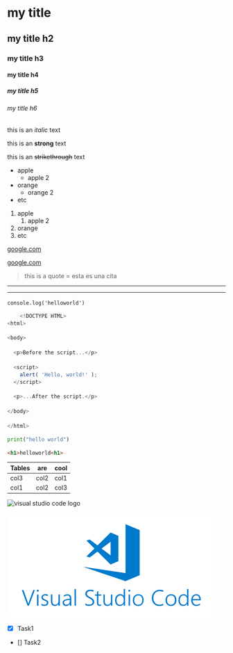 <!--Headings-->
# my title
## my title h2
### my title h3
#### my title h4
##### my title h5
###### my title h6

<!-- italic -->
this is an *italic* text

<!-- strong -->
this is an **strong** text

<!-- strikethrough -->
this is an ~~strikethrough~~ text

<!-- UL -->
* apple
    * apple 2
* orange
    * orange 2
* etc

1. apple
    1. apple 2
2. orange
3. etc

<!-- URL -->
[google.com](https://www.google.com.mx/)

[google.com](https://www.google.com.mx/ "custom title")

<!-- quote -->
> this is a quote = esta es una cita

<!-- dividers -->
---
___

<!-- code -->
`console.log('helloworld')`

```javascript
    <!DOCTYPE HTML>
<html>

<body>

  <p>Before the script...</p>

  <script>
    alert( 'Hello, world!' );
  </script>

  <p>...After the script.</p>

</body>

</html>
```

```python
print("hello world")
```

```html
<h1>helloworld<h1>
```

<!-- Table -->

| Tables | are  | cool |
|--------|------|------|
| col3   | col2 | col1 |
| col1   | col2 | col3 | 

<!-- image -->

![visual studio code logo](https://sobrebits.com/wp-content/uploads/2018/10/Visual-Studio-Code-para-PowerShell.png)

![visual studio code logo](vscode.png "vscode logo")

<!-- Github markdown -->
* [x] Task1
* [] Task2



